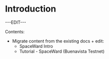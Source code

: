 ﻿---
sidebar_position: 1
---

# Introduction

---EDIT---

Contents: 

- Migrate content from the existing docs + edit:
	- SpaceWard Intro
	- Tutorial - SpaceWard (Buenavista Testnet)